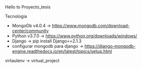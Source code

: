 Hello to Proyecto_tesis

Tecnologia
- MongoDb v4.0.4 -> https://www.mongodb.com/download-center/community
- Python v3.7.0 -> https://www.python.org/downloads/windows/
- Django -> pip install Django==2.1.3
- configurar mongodb para django -> https://django-mongodb-engine.readthedocs.io/en/latest/topics/setup.html

virtaulenv -> virtual_project